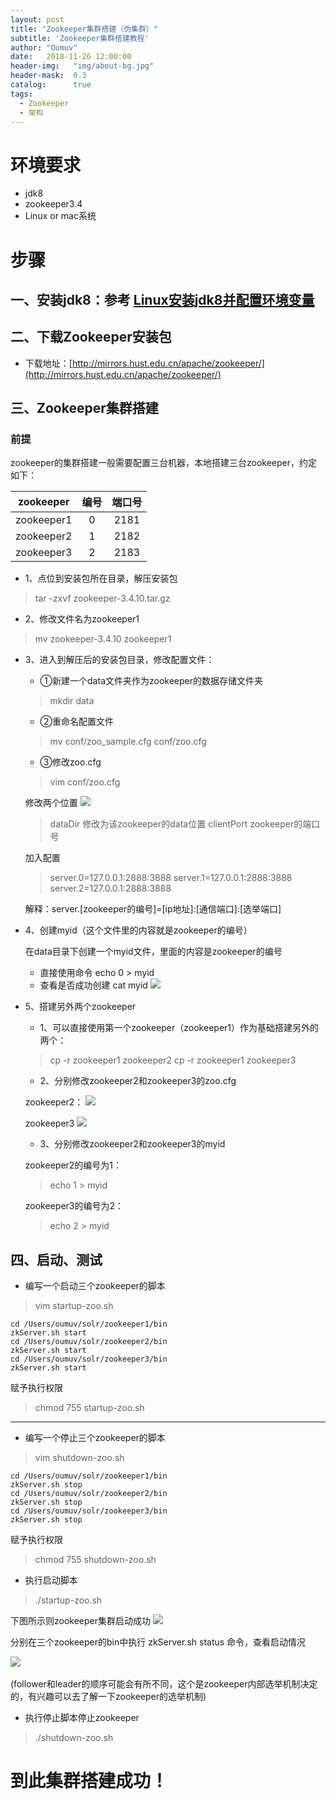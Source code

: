 ```yaml
---
layout: post
title: "Zookeeper集群搭建（伪集群）"
subtitle: 'Zookeeper集群搭建教程'
author: "Oumuv"
date:   2018-11-26 12:00:00
header-img:   "img/about-bg.jpg"
header-mask:  0.3
catalog:      true
tags:
  - Zookeeper
  - 架构
---
```

环境要求
===
- jdk8
- zookeeper3.4
- Linux or mac系统

步骤
===

一、安装jdk8：参考 [Linux安装jdk8并配置环境变量](https://blog.csdn.net/oumuv/article/details/83856541)
---

二、下载Zookeeper安装包
---

- 下载地址：[http://mirrors.hust.edu.cn/apache/zookeeper/](http://mirrors.hust.edu.cn/apache/zookeeper/)

三、Zookeeper集群搭建
---

### 前提

zookeeper的集群搭建一般需要配置三台机器，本地搭建三台zookeeper，约定如下：

zookeeper | 编号 | 端口号
:----: | :----: |:----:
zookeeper1 | 0 | 2181
zookeeper2 | 1 | 2182
zookeeper3 | 2 | 2183

- 1、点位到安装包所在目录，解压安装包

>    tar -zxvf zookeeper-3.4.10.tar.gz

- 2、修改文件名为zookeeper1

> mv zookeeper-3.4.10 zookeeper1

- 3、进入到解压后的安装包目录，修改配置文件：

    - ①新建一个data文件夹作为zookeeper的数据存储文件夹

    > mkdir data

    - ②重命名配置文件

    > mv conf/zoo_sample.cfg  conf/zoo.cfg

    - ③修改zoo.cfg

    > vim conf/zoo.cfg

    修改两个位置
    ![](https://raw.githubusercontent.com/Oumuv/oumuv.github.io/master/img/2018/11/25/1.png)​

    > dataDir 修改为该zookeeper的data位置
    > clientPort zookeeper的端口号

    加入配置

    > server.0=127.0.0.1:2888:3888
    > server.1=127.0.0.1:2888:3888
    > server.2=127.0.0.1:2888:3888

    解释：server.[zookeeper的编号]=[ip地址]:[通信端口]:[选举端口]


- 4、创建myid（这个文件里的内容就是zookeeper的编号）

    在data目录下创建一个myid文件，里面的内容是zookeeper的编号
    - 直接使用命令 echo 0 > myid
    - 查看是否成功创建 cat myid
    ![](https://raw.githubusercontent.com/Oumuv/oumuv.github.io/master/img/2018/11/26/2.png)​

- 5、搭建另外两个zookeeper

    - 1、可以直接使用第一个zookeeper（zookeeper1）作为基础搭建另外的两个：
    > cp -r zookeeper1 zookeeper2
    > cp -r zookeeper1 zookeeper3

    - 2、分别修改zookeeper2和zookeeper3的zoo.cfg

    zookeeper2：
    ![](https://raw.githubusercontent.com/Oumuv/oumuv.github.io/master/img/2018/11/26/3.png)​

    zookeeper3
    ![](https://raw.githubusercontent.com/Oumuv/oumuv.github.io/master/img/2018/11/26/4.png)​

    - 3、分别修改zookeeper2和zookeeper3的myid

    zookeeper2的编号为1：
    > echo 1 > myid

    zookeeper3的编号为2：
    > echo 2 > myid

四、启动、测试
---

- 编写一个启动三个zookeeper的脚本

> vim startup-zoo.sh

```
cd /Users/oumuv/solr/zookeeper1/bin
zkServer.sh start
cd /Users/oumuv/solr/zookeeper2/bin
zkServer.sh start
cd /Users/oumuv/solr/zookeeper3/bin
zkServer.sh start
```
赋予执行权限
> chmod 755 startup-zoo.sh

-------

- 编写一个停止三个zookeeper的脚本

> vim shutdown-zoo.sh

```
cd /Users/oumuv/solr/zookeeper1/bin
zkServer.sh stop
cd /Users/oumuv/solr/zookeeper2/bin
zkServer.sh stop
cd /Users/oumuv/solr/zookeeper3/bin
zkServer.sh stop
```
赋予执行权限
> chmod 755 shutdown-zoo.sh

- 执行启动脚本

> ./startup-zoo.sh

下图所示则zookeeper集群启动成功
![](https://raw.githubusercontent.com/Oumuv/oumuv.github.io/master/img/2018/11/26/5.png)​

分别在三个zookeeper的bin中执行 zkServer.sh status 命令，查看启动情况

![](https://raw.githubusercontent.com/Oumuv/oumuv.github.io/master/img/2018/11/26/6.png)​

(follower和leader的顺序可能会有所不同，这个是zookeeper内部选举机制决定的，有兴趣可以去了解一下zookeeper的选举机制)

- 执行停止脚本停止zookeeper

> ./shutdown-zoo.sh

到此集群搭建成功！
=========